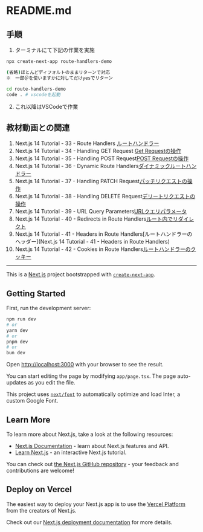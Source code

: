 # README.md

## 手順

1. ターミナルにて下記の作業を実施

```bash
npx create-next-app route-handlers-demo

(省略)ほとんどディフォルトのままリターンで対応
※　一部＠を使いますかに対してだけyesでリターン

cd route-handlers-demo
code . # vscodeを起動

```

2. これ以降はVSCodeで作業

## 教材動画との関連

1. Next.js 14 Tutorial - 33 - Route Handlers [ルートハンドラー](https://youtu.be/25yY2RVRq_M?si=2B4FznpNTQJ2Ye_i)
2. Next.js 14 Tutorial - 34 - Handling GET Request [Get Requestの操作](https://youtu.be/b3ue9WL5fk8?si=pzk2dP9ACsYLnYB3)
3. Next.js 14 Tutorial - 35 - Handling POST Request[POST Requestの操作](https://youtu.be/pzPS7Fn-8tE?si=fyCjJi6pmxvXtl6Q)
4. Next.js 14 Tutorial - 36 - Dynamic Route Handlers[ダイナミックルートハンドラー](https://youtu.be/TGbC8F0gjC8?si=9PyB7crSiGHX3w7C)
5. Next.js 14 Tutorial - 37 - Handling PATCH Request[パッチリクエストの操作](https://youtu.be/bDbBh7lEamE?si=flef-g07DlDcCKtd)
6. Next.js 14 Tutorial - 38 - Handling DELETE Request[デリートリクエストの操作](https://youtu.be/x3KCt1Oc278?si=viFLzJfDCC2TnrY1)
7. Next.js 14 Tutorial - 39 - URL Query Parameters[URLクエリパラメータ](https://youtu.be/fuxSl-K0oI0?si=bndRt-Gu1pBHUmKQ)
8. Next.js 14 Tutorial - 40 - Redirects in Route Handlers[ルート内でリダイレクト](https://youtu.be/54eKbXPrvuo?si=3qAltsQOWJWFpB1I)
9. Next.js 14 Tutorial - 41 - Headers in Route Handlers[ルートハンドラーのヘッダー](Next.js 14 Tutorial - 41 - Headers in Route Handlers)
10. Next.js 14 Tutorial - 42 - Cookies in Route Handlers[ルートハンドラーのクッキー](https://youtu.be/1qd3_OGL5Ko?si=Vt9p5sjD6Iy5qnGL)

<hr>

This is a [Next.js](https://nextjs.org/) project bootstrapped with [`create-next-app`](https://github.com/vercel/next.js/tree/canary/packages/create-next-app).

## Getting Started

First, run the development server:

```bash
npm run dev
# or
yarn dev
# or
pnpm dev
# or
bun dev
```

Open [http://localhost:3000](http://localhost:3000) with your browser to see the result.

You can start editing the page by modifying `app/page.tsx`. The page auto-updates as you edit the file.

This project uses [`next/font`](https://nextjs.org/docs/basic-features/font-optimization) to automatically optimize and load Inter, a custom Google Font.

## Learn More

To learn more about Next.js, take a look at the following resources:

- [Next.js Documentation](https://nextjs.org/docs) - learn about Next.js features and API.
- [Learn Next.js](https://nextjs.org/learn) - an interactive Next.js tutorial.

You can check out [the Next.js GitHub repository](https://github.com/vercel/next.js/) - your feedback and contributions are welcome!

## Deploy on Vercel

The easiest way to deploy your Next.js app is to use the [Vercel Platform](https://vercel.com/new?utm_medium=default-template&filter=next.js&utm_source=create-next-app&utm_campaign=create-next-app-readme) from the creators of Next.js.

Check out our [Next.js deployment documentation](https://nextjs.org/docs/deployment) for more details.
